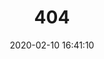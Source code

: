 ---
title: 404
date: 2020-02-10 16:41:10
type: "404"
layout: "404"
description: "Oops～，我崩溃了！找不到你想要的页面了"
---